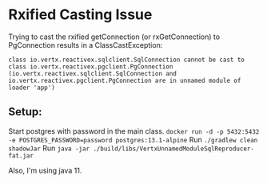 # Rxified Casting Issue
Trying to cast the rxified getConnection (or rxGetConnection) to PgConnection results in a ClassCastException: 

`class io.vertx.reactivex.sqlclient.SqlConnection cannot be cast to class io.vertx.reactivex.pgclient.PgConnection (io.vertx.reactivex.sqlclient.SqlConnection and io.vertx.reactivex.pgclient.PgConnection are in unnamed module of loader 'app')`

## Setup:
Start postgres with password in the main class.
`docker run -d -p 5432:5432 -e POSTGRES_PASSWORD=password postgres:13.1-alpine`
Run
`./gradlew clean shadowJar`
Run
`java -jar ./build/libs/VertxUnnamedModuleSqlReproducer-fat.jar`

Also, I'm using java 11.